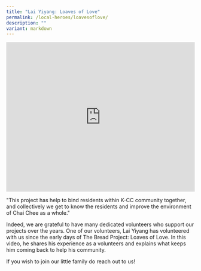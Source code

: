 ```yaml
---
title: "Lai Yiyang: Loaves of Love"
permalink: /local-heroes/loavesoflove/
description: ""
variant: markdown
---
```

<iframe allowfullscreen="" allow="accelerometer; autoplay; clipboard-write; encrypted-media; gyroscope; picture-in-picture; web-share" frameborder="0" title="YouTube video player" src="https://www.youtube.com/embed/bC_2_EjXZns?si=PuOfyTQSRN1BAN8e" height="400" width="100%"></iframe>

"This project has help to bind residents within K-CC community together, and collectively we get to know the residents and improve the environment of Chai Chee as a whole."

Indeed, we are grateful to have many dedicated volunteers who support our projects over the years. One of our volunteers, Lai Yiyang has volunteered with us since the early days of The Bread Project: Loaves of Love. In this video, he shares his experience as a volunteers and explains what keeps him coming back to help his community.

If you wish to join our little family do reach out to us!